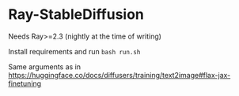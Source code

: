 # Ray-StableDiffusion

Needs Ray>=2.3 (nightly at the time of writing)

Install requirements and run `bash run.sh`

Same arguments as in https://huggingface.co/docs/diffusers/training/text2image#flax-jax-finetuning
